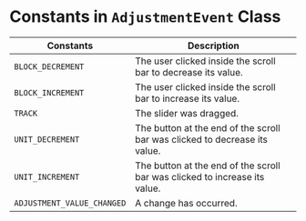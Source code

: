 # Constants in `AdjustmentEvent` Class

|Constants|Description|
|---|---|
|`BLOCK_DECREMENT`|The user clicked inside the scroll bar to decrease its value.|
|`BLOCK_INCREMENT`|The user clicked inside the scroll bar to increase its value.|
|`TRACK`|The slider was dragged.|
|`UNIT_DECREMENT`|The button at the end of the scroll bar was clicked to decrease its value.|
|`UNIT_INCREMENT`|The button at the end of the scroll bar was clicked to increase its value.|
|`ADJUSTMENT_VALUE_CHANGED`|A change has occurred.|
